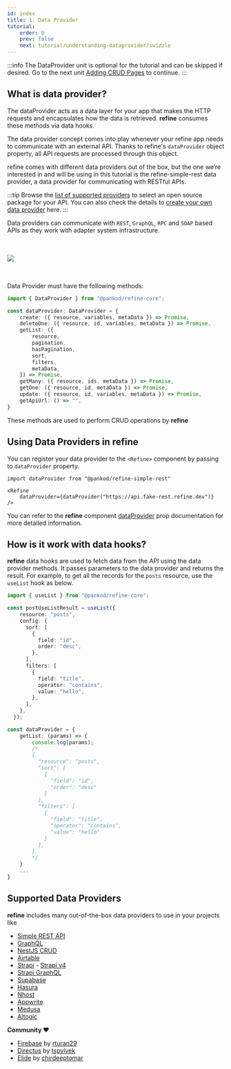 ```yaml
---
id: index
title: 1. Data Provider
tutorial:
    order: 0
    prev: false
    next: tutorial/understanding-dataprovider/swizzle
---
```


:::info
The DataProvider unit is optional for the tutorial and can be skipped if desired.
Go to the next unit [Adding CRUD Pages](#) to continue.
:::

## What is data provider?

The dataProvider acts as a data layer for your app that makes the HTTP requests and encapsulates how the data is retrieved. **refine** consumes these methods via data hooks.

The data provider concept comes into play whenever your refine app needs to communicate with an external API. Thanks to refine's `dataProvider` object property, all API requests are processed through this object.

refine comes with different data providers out of the box, but the one we’re interested in and will be using in this tutorial is the refine-simple-rest data provider, a data provider for communicating with RESTful APIs.

:::tip
Browse the [list of supported providers](#supported-data-providers) to select an open source package for your API.
You can also check the details to [create your own data provider](/docs/tutorial/understanding-dataprovider/create-dataprovider/) here.
:::

Data providers can communicate with `REST`, `GraphQL`, `RPC` and `SOAP` based APIs as they work with adapter system infrastructure.

<br/>
<br/>
<div>
    <img src="https://refine.ams3.cdn.digitaloceanspaces.com/website/static/img/guides-and-concepts/providers/data-provider/flow.png" />
</div>
<br/>
<br/>

Data Provider must have the following methods:

```ts
import { DataProvider } from "@pankod/refine-core";

const dataProvider: DataProvider = {
    create: ({ resource, variables, metaData }) => Promise,
    deleteOne: ({ resource, id, variables, metaData }) => Promise,
    getList: ({
        resource,
        pagination,
        hasPagination,
        sort,
        filters,
        metaData,
    }) => Promise,
    getMany: ({ resource, ids, metaData }) => Promise,
    getOne: ({ resource, id, metaData }) => Promise,
    update: ({ resource, id, variables, metaData }) => Promise,
    getApiUrl: () => "",
}
```

These methods are used to perform CRUD operations by **refine**

## Using Data Providers in refine

You can register your data provider to the `<Refine>` component by passing to `dataProvider` property.

```tsx
import dataProvider from "@pankod/refine-simple-rest"

<Refine 
    dataProvider={dataProvider("https://api.fake-rest.refine.dev")}
/>
```
You can refer to the **refine** component [dataProvider](/docs/api-reference/core/components/refine-config/#dataprovider) prop documentation for more detailed information.

## How is it work with data hooks?

**refine** data hooks are used to fetch data from the API using the data provider methods. It passes parameters to the data provider and returns the result.
For example, to get all the records for the `posts` resource, use the `useList` hook as below. 

```ts title="src/pages/posts/index.tsx"
import { useList } from "@pankod/refine-core";

const postUseListResult = useList({
    resource: "posts",
    config: {
      sort: [
        {
          field: "id",
          order: "desc",
        },
      ],
      filters: [
        {
          field: "title",
          operator: "contains",
          value: "hello",
        },
      ],
    },
  });
```

```ts title="dataProvider.ts"
const dataProvider = {
    getList: (params) => {
        console.log(params);
        /*
        {
          "resource": "posts",
          "sort": [
            {
              "field": "id",
              "order": "desc"
            }
          ],
          "filters": [
            {
              "field": "title",
              "operator": "contains",
              "value": "hello"
            }
          ],
        }
        */
    }
    ...
}
```

## Supported Data Providers

**refine** includes many out-of-the-box data providers to use in your projects like 

-   [Simple REST API](https://github.com/refinedev/refine/tree/master/packages/simple-rest)
-   [GraphQL](https://github.com/refinedev/refine/tree/master/packages/graphql)
-   [NestJS CRUD](https://github.com/refinedev/refine/tree/master/packages/nestjsx-crud)
-   [Airtable](https://github.com/refinedev/refine/tree/master/packages/airtable)
-   [Strapi](https://github.com/refinedev/refine/tree/master/packages/strapi) - [Strapi v4](https://github.com/refinedev/refine/tree/master/packages/strapi-v4)
-   [Strapi GraphQL](https://github.com/refinedev/refine/tree/master/packages/strapi-graphql)
-   [Supabase](https://github.com/refinedev/refine/tree/master/packages/supabase)
-   [Hasura](https://github.com/refinedev/refine/tree/master/packages/hasura)
-   [Nhost](https://github.com/refinedev/refine/tree/master/packages/nhost)
-   [Appwrite](https://github.com/refinedev/refine/tree/master/packages/appwrite)
-   [Medusa](https://github.com/refinedev/refine/tree/master/packages/medusa)
-   [Altogic](https://github.com/refinedev/refine/tree/master/packages/altogic)

**Community ❤️**

-   [Firebase](https://github.com/resulturan/refine-firebase) by [rturan29](https://github.com/resulturan)
-   [Directus](https://github.com/tspvivek/refine-directus) by [tspvivek](https://github.com/tspvivek)
-   [Elide](https://github.com/chirdeeptomar/refine-elide-rest) by [chirdeeptomar](https://github.com/chirdeeptomar)
